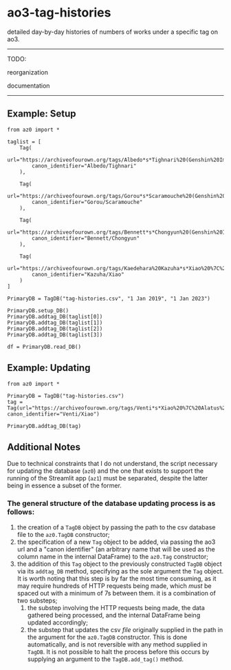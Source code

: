 # ao3-tag-histories
detailed day-by-day histories of numbers of works under a specific tag on ao3.

---

TODO:

reorganization

documentation

---
## Example: Setup

```
from az0 import *

taglist = [
    Tag(
        url="https://archiveofourown.org/tags/Albedo*s*Tighnari%20(Genshin%20Impact)/works", 
        canon_identifier="Albedo/Tighnari"
    ),
    
    Tag(
        url="https://archiveofourown.org/tags/Gorou*s*Scaramouche%20(Genshin%20Impact)/works",
        canon_identifier="Gorou/Scaramouche"
    ),
    
    Tag(
        url="https://archiveofourown.org/tags/Bennett*s*Chongyun%20(Genshin%20Impact)/works",
        canon_identifier="Bennett/Chongyun"
    ),
    
    Tag(
        url="https://archiveofourown.org/tags/Kaedehara%20Kazuha*s*Xiao%20%7C%20Alatus/works",
        canon_identifier="Kazuha/Xiao"
    )
]

PrimaryDB = TagDB("tag-histories.csv", "1 Jan 2019", "1 Jan 2023")

PrimaryDB.setup_DB()
PrimaryDB.addtag_DB(taglist[0])
PrimaryDB.addtag_DB(taglist[1])
PrimaryDB.addtag_DB(taglist[2])
PrimaryDB.addtag_DB(taglist[3])

df = PrimaryDB.read_DB()
```

## Example: Updating

```
from az0 import *

PrimaryDB = TagDB("tag-histories.csv")
tag = Tag(url="https://archiveofourown.org/tags/Venti*s*Xiao%20%7C%20Alatus%20(Genshin%20Impact)/works", canon_identifier="Venti/Xiao")

PrimaryDB.addtag_DB(tag)
```

## Additional Notes

Due to technical constraints that I do not understand, the script necessary for updating the database (`az0`) and the one that exists to support the running of the Streamlit app (`az1`) must be separated, despite the latter being in essence a subset of the former. 

### The general structure of the database updating process is as follows:

1. the creation of a `TagDB` object by passing the path to the csv database file to the `az0.TagDB` constructor;
1. the specification of a new `Tag` object to be added, via passing the ao3 url and a "canon identifier" (an arbitrary name that will be used as the column name in the internal DataFrame) to the `az0.Tag` constructor;
1. the addition of this `Tag` object to the previously constructed `TagDB` object via its `addtag_DB` method, specifying as the sole argument the `Tag` object. It is worth noting that this step is by far the most time consuming, as it may require hundreds of HTTP requests being made, which *must* be spaced out with a minimum of 7s between them. it is a combination of two substeps;
    1. the substep involving the HTTP requests being made, the data gathered being processed, and the internal DataFrame being updated accordingly;
    1. the substep that updates the csv *file* originally supplied in the path in the argument for the `az0.TagDB` constructor. This is done automatically, and is not reversible with any method supplied in `TagDB`. It is not possible to halt the process before this occurs by supplying an argument to the `TagDB.add_tag()` method.
